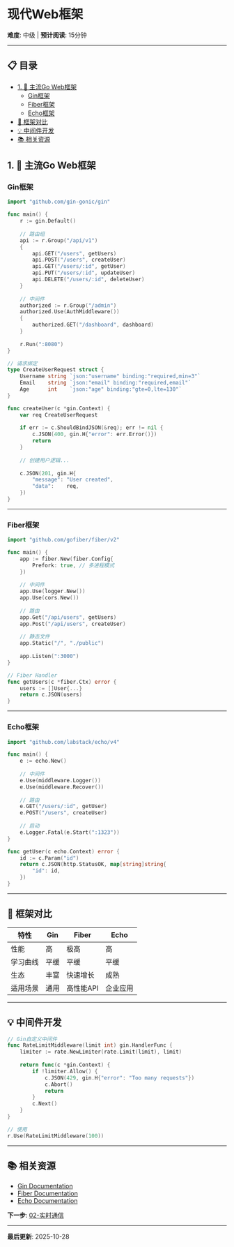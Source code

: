 # 现代Web框架

**难度**: 中级 | **预计阅读**: 15分钟

---

## 📋 目录


- [1. 📖 主流Go Web框架](#1--主流go-web框架)
  - [Gin框架](#gin框架)
  - [Fiber框架](#fiber框架)
  - [Echo框架](#echo框架)
- [🎯 框架对比](#-框架对比)
- [💡 中间件开发](#-中间件开发)
- [📚 相关资源](#-相关资源)

## 1. 📖 主流Go Web框架

### Gin框架

```go
import "github.com/gin-gonic/gin"

func main() {
    r := gin.Default()
    
    // 路由组
    api := r.Group("/api/v1")
    {
        api.GET("/users", getUsers)
        api.POST("/users", createUser)
        api.GET("/users/:id", getUser)
        api.PUT("/users/:id", updateUser)
        api.DELETE("/users/:id", deleteUser)
    }
    
    // 中间件
    authorized := r.Group("/admin")
    authorized.Use(AuthMiddleware())
    {
        authorized.GET("/dashboard", dashboard)
    }
    
    r.Run(":8080")
}

// 请求绑定
type CreateUserRequest struct {
    Username string `json:"username" binding:"required,min=3"`
    Email    string `json:"email" binding:"required,email"`
    Age      int    `json:"age" binding:"gte=0,lte=130"`
}

func createUser(c *gin.Context) {
    var req CreateUserRequest
    
    if err := c.ShouldBindJSON(&req); err != nil {
        c.JSON(400, gin.H{"error": err.Error()})
        return
    }
    
    // 创建用户逻辑...
    
    c.JSON(201, gin.H{
        "message": "User created",
        "data":    req,
    })
}
```

---

### Fiber框架

```go
import "github.com/gofiber/fiber/v2"

func main() {
    app := fiber.New(fiber.Config{
        Prefork: true, // 多进程模式
    })
    
    // 中间件
    app.Use(logger.New())
    app.Use(cors.New())
    
    // 路由
    app.Get("/api/users", getUsers)
    app.Post("/api/users", createUser)
    
    // 静态文件
    app.Static("/", "./public")
    
    app.Listen(":3000")
}

// Fiber Handler
func getUsers(c *fiber.Ctx) error {
    users := []User{...}
    return c.JSON(users)
}
```

---

### Echo框架

```go
import "github.com/labstack/echo/v4"

func main() {
    e := echo.New()
    
    // 中间件
    e.Use(middleware.Logger())
    e.Use(middleware.Recover())
    
    // 路由
    e.GET("/users/:id", getUser)
    e.POST("/users", createUser)
    
    // 启动
    e.Logger.Fatal(e.Start(":1323"))
}

func getUser(c echo.Context) error {
    id := c.Param("id")
    return c.JSON(http.StatusOK, map[string]string{
        "id": id,
    })
}
```

---

## 🎯 框架对比

| 特性 | Gin | Fiber | Echo |
|------|-----|-------|------|
| 性能 | 高 | 极高 | 高 |
| 学习曲线 | 平缓 | 平缓 | 平缓 |
| 生态 | 丰富 | 快速增长 | 成熟 |
| 适用场景 | 通用 | 高性能API | 企业应用 |

---

## 💡 中间件开发

```go
// Gin自定义中间件
func RateLimitMiddleware(limit int) gin.HandlerFunc {
    limiter := rate.NewLimiter(rate.Limit(limit), limit)
    
    return func(c *gin.Context) {
        if !limiter.Allow() {
            c.JSON(429, gin.H{"error": "Too many requests"})
            c.Abort()
            return
        }
        c.Next()
    }
}

// 使用
r.Use(RateLimitMiddleware(100))
```

---

## 📚 相关资源

- [Gin Documentation](https://gin-gonic.com/)
- [Fiber Documentation](https://docs.gofiber.io/)
- [Echo Documentation](https://echo.labstack.com/)

**下一步**: [02-实时通信](./02-实时通信.md)

---

**最后更新**: 2025-10-28

